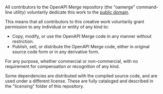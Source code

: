 All contributors to the OpenAPI Merge repository (the "oamerge" command-line utility) voluntarily
dedicate this work to the [public domain](http://en.wikipedia.org/wiki/Public_Domain).

This means that all contributors to this creative work voluntarily grant permission to any
individual or entity of any kind to:

- Copy, modify, or use the OpenAPI Merge code in any manner without restriction.
- Publish, sell, or distribute the OpenAPI Merge code, either in original source
  code form or in any derivative form.

For any purpose, whether commercial or non-commercial, with no requirement for
compensation or recognition of any kind.

Some dependencies are distributed with the compiled source code, and are used under
a different license. These are fully cataloged and described in the "licensing" folder
of this repository.
